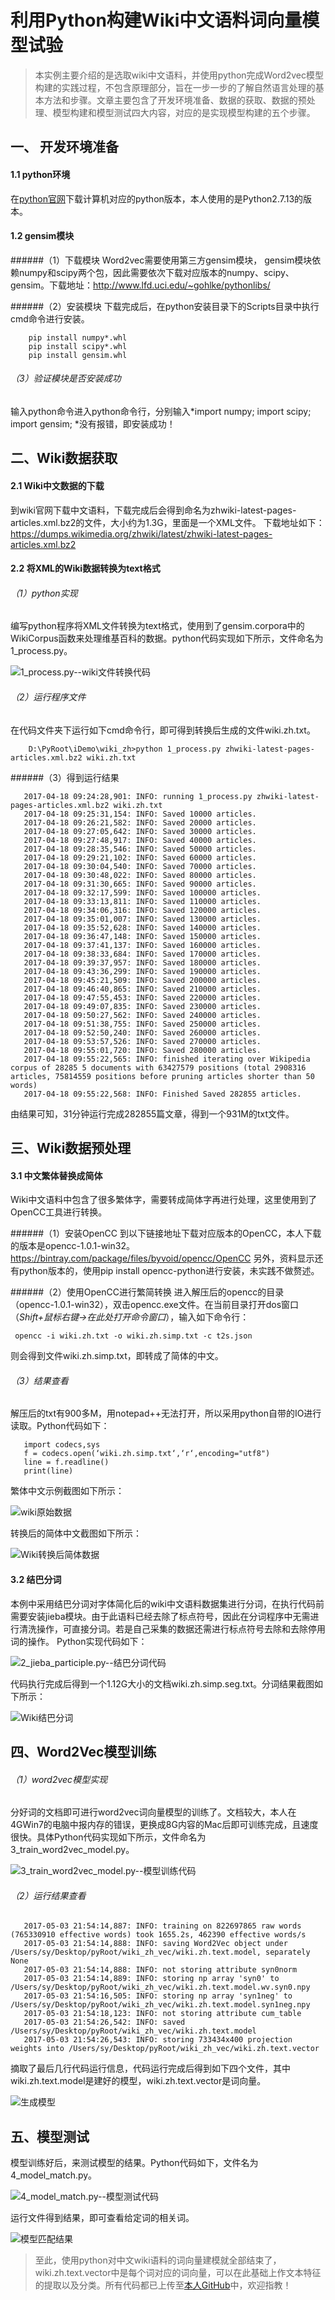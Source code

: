 # 利用Python构建Wiki中文语料词向量模型试验

>本实例主要介绍的是选取wiki中文语料，并使用python完成Word2vec模型构建的实践过程，不包含原理部分，旨在一步一步的了解自然语言处理的基本方法和步骤。文章主要包含了开发环境准备、数据的获取、数据的预处理、模型构建和模型测试四大内容，对应的是实现模型构建的五个步骤。

## 一、 开发环境准备
#### 1.1  python环境
在[python官网](https://www.python.org/downloads/)下载计算机对应的python版本，本人使用的是Python2.7.13的版本。
#### 1.2  gensim模块

######（1）下载模块
Word2vec需要使用第三方gensim模块， gensim模块依赖numpy和scipy两个包，因此需要依次下载对应版本的numpy、scipy、gensim。下载地址：http://www.lfd.uci.edu/~gohlke/pythonlibs/

######（2）安装模块
下载完成后，在python安装目录下的Scripts目录中执行cmd命令进行安装。

        pip install numpy*.whl
        pip install scipy*.whl
        pip install gensim.whl

###### （3）验证模块是否安装成功
输入python命令进入python命令行，分别输入*import numpy; import scipy; import gensim; *没有报错，即安装成功！

## 二、Wiki数据获取
#### 2.1  Wiki中文数据的下载
到wiki官网下载中文语料，下载完成后会得到命名为zhwiki-latest-pages-articles.xml.bz2的文件，大小约为1.3G，里面是一个XML文件。
下载地址如下：https://dumps.wikimedia.org/zhwiki/latest/zhwiki-latest-pages-articles.xml.bz2
#### 2.2  将XML的Wiki数据转换为text格式
###### （1）python实现
编写python程序将XML文件转换为text格式，使用到了gensim.corpora中的WikiCorpus函数来处理维基百科的数据。python代码实现如下所示，文件命名为1_process.py。

![1_process.py--wiki文件转换代码](http://upload-images.jianshu.io/upload_images/5189322-1b6bb41bafe0cb82.png?imageMogr2/auto-orient/strip%7CimageView2/2/w/1240)

###### （2）运行程序文件
在代码文件夹下运行如下cmd命令行，即可得到转换后生成的文件wiki.zh.txt。

        D:\PyRoot\iDemo\wiki_zh>python 1_process.py zhwiki-latest-pages-articles.xml.bz2 wiki.zh.txt

######（3）得到运行结果

       2017-04-18 09:24:28,901: INFO: running 1_process.py zhwiki-latest-pages-articles.xml.bz2 wiki.zh.txt
       2017-04-18 09:25:31,154: INFO: Saved 10000 articles.
       2017-04-18 09:26:21,582: INFO: Saved 20000 articles.
       2017-04-18 09:27:05,642: INFO: Saved 30000 articles.
       2017-04-18 09:27:48,917: INFO: Saved 40000 articles.
       2017-04-18 09:28:35,546: INFO: Saved 50000 articles.
       2017-04-18 09:29:21,102: INFO: Saved 60000 articles.
       2017-04-18 09:30:04,540: INFO: Saved 70000 articles.
       2017-04-18 09:30:48,022: INFO: Saved 80000 articles.
       2017-04-18 09:31:30,665: INFO: Saved 90000 articles.
       2017-04-18 09:32:17,599: INFO: Saved 100000 articles.
       2017-04-18 09:33:13,811: INFO: Saved 110000 articles.
       2017-04-18 09:34:06,316: INFO: Saved 120000 articles.
       2017-04-18 09:35:01,007: INFO: Saved 130000 articles.
       2017-04-18 09:35:52,628: INFO: Saved 140000 articles.
       2017-04-18 09:36:47,148: INFO: Saved 150000 articles.
       2017-04-18 09:37:41,137: INFO: Saved 160000 articles.
       2017-04-18 09:38:33,684: INFO: Saved 170000 articles.
       2017-04-18 09:39:37,957: INFO: Saved 180000 articles.
       2017-04-18 09:43:36,299: INFO: Saved 190000 articles.
       2017-04-18 09:45:21,509: INFO: Saved 200000 articles.
       2017-04-18 09:46:40,865: INFO: Saved 210000 articles.
       2017-04-18 09:47:55,453: INFO: Saved 220000 articles.
       2017-04-18 09:49:07,835: INFO: Saved 230000 articles.
       2017-04-18 09:50:27,562: INFO: Saved 240000 articles.
       2017-04-18 09:51:38,755: INFO: Saved 250000 articles.
       2017-04-18 09:52:50,240: INFO: Saved 260000 articles.
       2017-04-18 09:53:57,526: INFO: Saved 270000 articles.
       2017-04-18 09:55:01,720: INFO: Saved 280000 articles.
       2017-04-18 09:55:22,565: INFO: finished iterating over Wikipedia corpus of 28285 5 documents with 63427579 positions (total 2908316 articles, 75814559 positions before pruning articles shorter than 50 words)
       2017-04-18 09:55:22,568: INFO: Finished Saved 282855 articles.

由结果可知，31分钟运行完成282855篇文章，得到一个931M的txt文件。

## 三、Wiki数据预处理
#### 3.1  中文繁体替换成简体
Wiki中文语料中包含了很多繁体字，需要转成简体字再进行处理，这里使用到了OpenCC工具进行转换。

######（1）安装OpenCC
到以下链接地址下载对应版本的OpenCC，本人下载的版本是opencc-1.0.1-win32。
https://bintray.com/package/files/byvoid/opencc/OpenCC
另外，资料显示还有python版本的，使用pip install opencc-python进行安装，未实践不做赘述。

######（2）使用OpenCC进行繁简转换
进入解压后的opencc的目录（opencc-1.0.1-win32），双击opencc.exe文件。在当前目录打开dos窗口（*Shift+鼠标右键->在此处打开命令窗口*），输入如下命令行：

     opencc -i wiki.zh.txt -o wiki.zh.simp.txt -c t2s.json

则会得到文件wiki.zh.simp.txt，即转成了简体的中文。

###### （3）结果查看
解压后的txt有900多M，用notepad++无法打开，所以采用python自带的IO进行读取。Python代码如下：

       import codecs,sys
       f = codecs.open(‘wiki.zh.simp.txt‘,‘r‘,encoding="utf8")
       line = f.readline()
       print(line)

繁体中文示例截图如下所示：

![wiki原始数据](http://upload-images.jianshu.io/upload_images/5189322-9013a0fac8db5ddf.png?imageMogr2/auto-orient/strip%7CimageView2/2/w/1240)

转换后的简体中文截图如下所示：


![Wiki转换后简体数据](http://upload-images.jianshu.io/upload_images/5189322-436f4b00d2e6f884.png?imageMogr2/auto-orient/strip%7CimageView2/2/w/1240)

#### 3.2  结巴分词
本例中采用结巴分词对字体简化后的wiki中文语料数据集进行分词，在执行代码前需要安装jieba模块。由于此语料已经去除了标点符号，因此在分词程序中无需进行清洗操作，可直接分词。若是自己采集的数据还需进行标点符号去除和去除停用词的操作。
Python实现代码如下：

![2_jieba_participle.py--结巴分词代码](http://upload-images.jianshu.io/upload_images/5189322-6869923d883432af.png?imageMogr2/auto-orient/strip%7CimageView2/2/w/1240)

代码执行完成后得到一个1.12G大小的文档wiki.zh.simp.seg.txt。分词结果截图如下所示：

![Wiki结巴分词](http://upload-images.jianshu.io/upload_images/5189322-21bb23f5ee18cd74.png?imageMogr2/auto-orient/strip%7CimageView2/2/w/1240)


## 四、Word2Vec模型训练
######  （1）word2vec模型实现
分好词的文档即可进行word2vec词向量模型的训练了。文档较大，本人在4GWin7的电脑中报内存的错误，更换成8G内容的Mac后即可训练完成，且速度很快。具体Python代码实现如下所示，文件命名为3_train_word2vec_model.py。

![3_train_word2vec_model.py--模型训练代码](http://upload-images.jianshu.io/upload_images/5189322-5e3ee99d7d7dbbe6.png?imageMogr2/auto-orient/strip%7CimageView2/2/w/1240)

###### （2）运行结果查看

       2017-05-03 21:54:14,887: INFO: training on 822697865 raw words (765330910 effective words) took 1655.2s, 462390 effective words/s
       2017-05-03 21:54:14,888: INFO: saving Word2Vec object under /Users/sy/Desktop/pyRoot/wiki_zh_vec/wiki.zh.text.model, separately None
       2017-05-03 21:54:14,888: INFO: not storing attribute syn0norm
       2017-05-03 21:54:14,889: INFO: storing np array 'syn0' to /Users/sy/Desktop/pyRoot/wiki_zh_vec/wiki.zh.text.model.wv.syn0.npy
       2017-05-03 21:54:16,505: INFO: storing np array 'syn1neg' to /Users/sy/Desktop/pyRoot/wiki_zh_vec/wiki.zh.text.model.syn1neg.npy
       2017-05-03 21:54:18,123: INFO: not storing attribute cum_table
       2017-05-03 21:54:26,542: INFO: saved /Users/sy/Desktop/pyRoot/wiki_zh_vec/wiki.zh.text.model
       2017-05-03 21:54:26,543: INFO: storing 733434x400 projection weights into /Users/sy/Desktop/pyRoot/wiki_zh_vec/wiki.zh.text.vector

摘取了最后几行代码运行信息，代码运行完成后得到如下四个文件，其中wiki.zh.text.model是建好的模型，wiki.zh.text.vector是词向量。

![生成模型](http://upload-images.jianshu.io/upload_images/5189322-56e2d3cbbfa427b8.png?imageMogr2/auto-orient/strip%7CimageView2/2/w/1240)

## 五、模型测试
模型训练好后，来测试模型的结果。Python代码如下，文件名为4_model_match.py。

![4_model_match.py--模型测试代码](http://upload-images.jianshu.io/upload_images/5189322-b5e2a021a678d254.png?imageMogr2/auto-orient/strip%7CimageView2/2/w/1240)

运行文件得到结果，即可查看给定词的相关词。

![模型匹配结果](http://upload-images.jianshu.io/upload_images/5189322-4edbb0c058ba5a51.png?imageMogr2/auto-orient/strip%7CimageView2/2/w/1240)

> 至此，使用python对中文wiki语料的词向量建模就全部结束了，wiki.zh.text.vector中是每个词对应的词向量，可以在此基础上作文本特征的提取以及分类。所有代码都已上传至[本人GitHub](https://github.com/AimeeLee77/wiki_zh_word2vec)中，欢迎指教！
